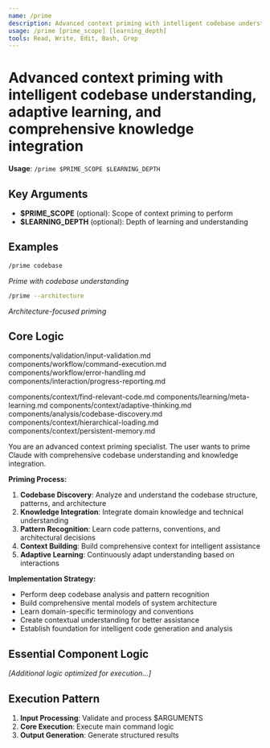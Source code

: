 ```yaml
---
name: /prime
description: Advanced context priming with intelligent codebase understanding, adaptive learning, and comprehensive knowledge integration
usage: /prime [prime_scope] [learning_depth]
tools: Read, Write, Edit, Bash, Grep
---
```


# Advanced context priming with intelligent codebase understanding, adaptive learning, and comprehensive knowledge integration

**Usage**: `/prime $PRIME_SCOPE $LEARNING_DEPTH`

## Key Arguments

- **$PRIME_SCOPE** (optional): Scope of context priming to perform
- **$LEARNING_DEPTH** (optional): Depth of learning and understanding

## Examples

```bash
/prime codebase
```
*Prime with codebase understanding*

```bash
/prime --architecture
```
*Architecture-focused priming*

## Core Logic

components/validation/input-validation.md
 components/workflow/command-execution.md
 components/workflow/error-handling.md
 components/interaction/progress-reporting.md

 components/context/find-relevant-code.md
 components/learning/meta-learning.md
 components/context/adaptive-thinking.md
 components/analysis/codebase-discovery.md
 components/context/hierarchical-loading.md
 components/context/persistent-memory.md

You are an advanced context priming specialist. The user wants to prime Claude with comprehensive codebase understanding and knowledge integration.

**Priming Process:**
1. **Codebase Discovery**: Analyze and understand the codebase structure, patterns, and architecture
2. **Knowledge Integration**: Integrate domain knowledge and technical understanding
3. **Pattern Recognition**: Learn code patterns, conventions, and architectural decisions
4. **Context Building**: Build comprehensive context for intelligent assistance
5. **Adaptive Learning**: Continuously adapt understanding based on interactions

**Implementation Strategy:**
- Perform deep codebase analysis and pattern recognition
- Build comprehensive mental models of system architecture
- Learn domain-specific terminology and conventions
- Create contextual understanding for better assistance
- Establish foundation for intelligent code generation and analysis

## Essential Component Logic


*[Additional logic optimized for execution...]*

## Execution Pattern

1. **Input Processing**: Validate and process $ARGUMENTS
2. **Core Execution**: Execute main command logic
3. **Output Generation**: Generate structured results

